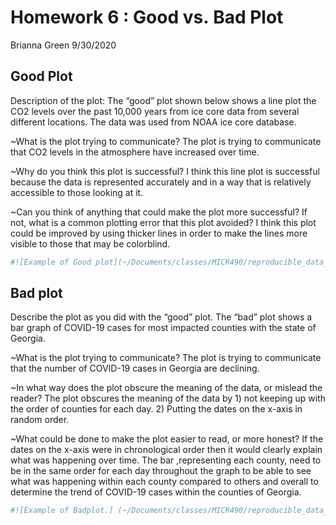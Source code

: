 Homework 6 : Good vs. Bad Plot
================
Brianna Green
9/30/2020

## Good Plot

Description of the plot: The “good” plot shown below shows a line plot
the CO2 levels over the past 10,000 years from ice core data from
several different locations. The data was used from NOAA ice core
database.

\~What is the plot trying to communicate? The plot is trying to
communicate that CO2 levels in the atmosphere have increased over time.

\~Why do you think this plot is successful? I think this line plot is
successful because the data is represented accurately and in a way that
is relatively accessible to those looking at it.

\~Can you think of anything that could make the plot more successful? If
not, what is a common plotting error that this plot avoided? I think
this plot could be improved by using thicker lines in order to make the
lines more visible to those that may be colorblind.

``` r
#![Example of Good plot](~/Documents/classes/MICR490/reproducible_data_analysis/homework/hw_06/good_plot_1.jpg)
```

## Bad plot

Describe the plot as you did with the “good” plot. The “bad” plot shows
a bar graph of COVID-19 cases for most impacted counties with the state
of Georgia.

\~What is the plot trying to communicate? The plot is trying to
communicate that the number of COVID-19 cases in Georgia are declining.

\~In what way does the plot obscure the meaning of the data, or mislead
the reader? The plot obscures the meaning of the data by 1) not keeping
up with the order of counties for each day. 2) Putting the dates on the
x-axis in random order.

\~What could be done to make the plot easier to read, or more honest? If
the dates on the x-axis were in chronological order then it would
clearly explain what was happening over time. The bar ,representing each
county, need to be in the same order for each day throughout the graph
to be able to see what was happening within each county compared to
others and overall to determine the trend of COVID-19 cases within the
counties of Georgia.

``` r
#![Example of Badplot.] (~/Documents/classes/MICR490/reproducible_data_analysis/homework/hw_06/bad_plot_1.jpg)
```

